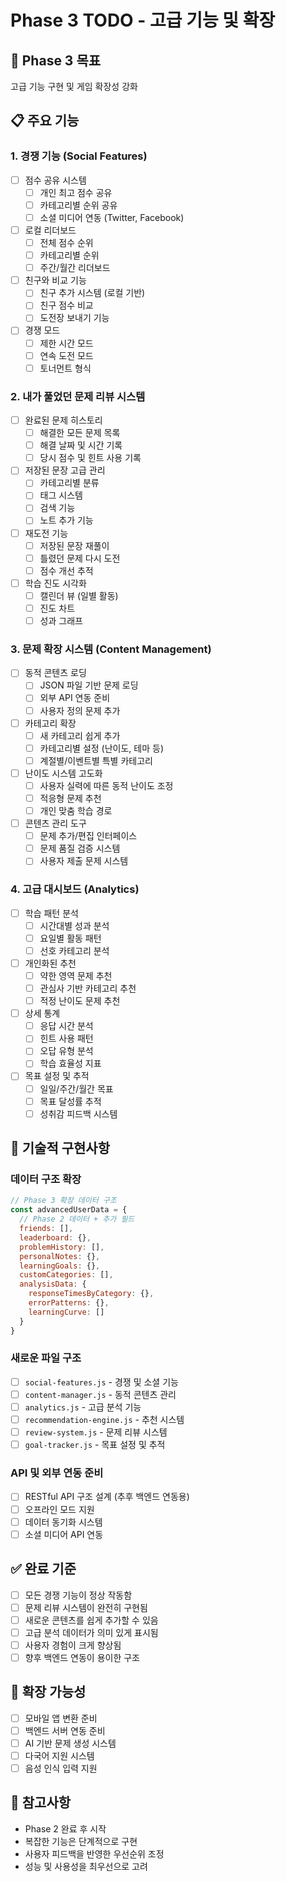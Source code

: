 # Phase 3 TODO - 고급 기능 및 확장

## 🎯 Phase 3 목표
고급 기능 구현 및 게임 확장성 강화

## 📋 주요 기능

### 1. 경쟁 기능 (Social Features)
- [ ] 점수 공유 시스템
  - [ ] 개인 최고 점수 공유
  - [ ] 카테고리별 순위 공유
  - [ ] 소셜 미디어 연동 (Twitter, Facebook)
- [ ] 로컬 리더보드
  - [ ] 전체 점수 순위
  - [ ] 카테고리별 순위
  - [ ] 주간/월간 리더보드
- [ ] 친구와 비교 기능
  - [ ] 친구 추가 시스템 (로컬 기반)
  - [ ] 친구 점수 비교
  - [ ] 도전장 보내기 기능
- [ ] 경쟁 모드
  - [ ] 제한 시간 모드
  - [ ] 연속 도전 모드
  - [ ] 토너먼트 형식

### 2. 내가 풀었던 문제 리뷰 시스템
- [ ] 완료된 문제 히스토리
  - [ ] 해결한 모든 문제 목록
  - [ ] 해결 날짜 및 시간 기록
  - [ ] 당시 점수 및 힌트 사용 기록
- [ ] 저장된 문장 고급 관리
  - [ ] 카테고리별 분류
  - [ ] 태그 시스템
  - [ ] 검색 기능
  - [ ] 노트 추가 기능
- [ ] 재도전 기능
  - [ ] 저장된 문장 재풀이
  - [ ] 틀렸던 문제 다시 도전
  - [ ] 점수 개선 추적
- [ ] 학습 진도 시각화
  - [ ] 캘린더 뷰 (일별 활동)
  - [ ] 진도 차트
  - [ ] 성과 그래프

### 3. 문제 확장 시스템 (Content Management)
- [ ] 동적 콘텐츠 로딩
  - [ ] JSON 파일 기반 문제 로딩
  - [ ] 외부 API 연동 준비
  - [ ] 사용자 정의 문제 추가
- [ ] 카테고리 확장
  - [ ] 새 카테고리 쉽게 추가
  - [ ] 카테고리별 설정 (난이도, 테마 등)
  - [ ] 계절별/이벤트별 특별 카테고리
- [ ] 난이도 시스템 고도화
  - [ ] 사용자 실력에 따른 동적 난이도 조정
  - [ ] 적응형 문제 추천
  - [ ] 개인 맞춤 학습 경로
- [ ] 콘텐츠 관리 도구
  - [ ] 문제 추가/편집 인터페이스
  - [ ] 문제 품질 검증 시스템
  - [ ] 사용자 제출 문제 시스템

### 4. 고급 대시보드 (Analytics)
- [ ] 학습 패턴 분석
  - [ ] 시간대별 성과 분석
  - [ ] 요일별 활동 패턴
  - [ ] 선호 카테고리 분석
- [ ] 개인화된 추천
  - [ ] 약한 영역 문제 추천
  - [ ] 관심사 기반 카테고리 추천
  - [ ] 적정 난이도 문제 추천
- [ ] 상세 통계
  - [ ] 응답 시간 분석
  - [ ] 힌트 사용 패턴
  - [ ] 오답 유형 분석
  - [ ] 학습 효율성 지표
- [ ] 목표 설정 및 추적
  - [ ] 일일/주간/월간 목표
  - [ ] 목표 달성률 추적
  - [ ] 성취감 피드백 시스템

## 🔧 기술적 구현사항

### 데이터 구조 확장
```javascript
// Phase 3 확장 데이터 구조
const advancedUserData = {
  // Phase 2 데이터 + 추가 필드
  friends: [],
  leaderboard: {},
  problemHistory: [],
  personalNotes: {},
  learningGoals: {},
  customCategories: [],
  analysisData: {
    responseTimesByCategory: {},
    errorPatterns: {},
    learningCurve: []
  }
}
```

### 새로운 파일 구조
- [ ] `social-features.js` - 경쟁 및 소셜 기능
- [ ] `content-manager.js` - 동적 콘텐츠 관리
- [ ] `analytics.js` - 고급 분석 기능
- [ ] `recommendation-engine.js` - 추천 시스템
- [ ] `review-system.js` - 문제 리뷰 시스템
- [ ] `goal-tracker.js` - 목표 설정 및 추적

### API 및 외부 연동 준비
- [ ] RESTful API 구조 설계 (추후 백엔드 연동용)
- [ ] 오프라인 모드 지원
- [ ] 데이터 동기화 시스템
- [ ] 소셜 미디어 API 연동

## ✅ 완료 기준
- [ ] 모든 경쟁 기능이 정상 작동함
- [ ] 문제 리뷰 시스템이 완전히 구현됨
- [ ] 새로운 콘텐츠를 쉽게 추가할 수 있음
- [ ] 고급 분석 데이터가 의미 있게 표시됨
- [ ] 사용자 경험이 크게 향상됨
- [ ] 향후 백엔드 연동이 용이한 구조

## 🚀 확장 가능성
- [ ] 모바일 앱 변환 준비
- [ ] 백엔드 서버 연동 준비
- [ ] AI 기반 문제 생성 시스템
- [ ] 다국어 지원 시스템
- [ ] 음성 인식 입력 지원

## 📝 참고사항
- Phase 2 완료 후 시작
- 복잡한 기능은 단계적으로 구현
- 사용자 피드백을 반영한 우선순위 조정
- 성능 및 사용성을 최우선으로 고려